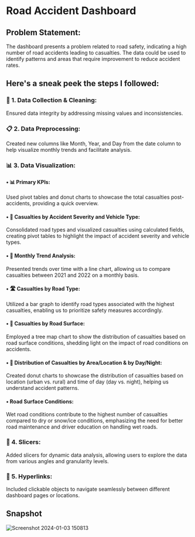 
# Road Accident Dashboard

##  Problem Statement:
The dashboard presents a problem related to road safety, indicating a high number of road accidents leading to casualties. The data could be used to identify patterns and areas that require improvement to reduce accident rates.


## Here's a sneak peek the steps I followed:
### 🧹 1. Data Collection & Cleaning: 
Ensured data integrity by addressing missing values and inconsistencies.
### 📋 2. Data Preprocessing: 
Created new columns like Month, Year, and   Day from the date column to help visualize monthly trends and facilitate analysis.
### 📊 3. Data Visualization:

#### •	📊 Primary KPIs: 
Used pivot tables and donut charts to showcase the total casualties post-accidents, providing a quick overview.

#### •	🚗 Casualties by Accident Severity and Vehicle Type:
 Consolidated road types and visualized casualties using calculated fields, creating pivot tables to highlight the impact of accident severity and vehicle types.

#### •	📅 Monthly Trend Analysis: 
Presented trends over time with a line chart, allowing us to compare casualties between 2021 and 2022 on a monthly basis.

#### •	🛣️ Casualties by Road Type: 
Utilized a bar graph to identify road types associated with the highest casualties, enabling us to prioritize safety measures accordingly.

#### •	🌊 Casualties by Road Surface: 
Employed a tree map chart to show the distribution of casualties based on road surface conditions, shedding light on the impact of road conditions on accidents.
#### •	🌆 Distribution of Casualties by Area/Location & by Day/Night: 
Created donut charts to showcase the distribution of casualties based on location (urban vs. rural) and time of day (day vs. night), helping us understand accident patterns.

#### •	Road Surface Conditions: 
Wet road conditions contribute to the highest number of casualties compared to dry or snow/ice conditions, emphasizing the need for better road maintenance and driver education on handling wet roads.

### 🔄 4. Slicers: 
Added slicers for dynamic data analysis, allowing users to explore the data from various angles and granularity levels. 

### 🔗 5. Hyperlinks: 
Included clickable objects to navigate seamlessly between different dashboard pages or locations.
 
 ## Snapshot

![Screenshot 2024-01-03 150813](https://github.com/missrakhi/Road-Accident-Dashboard/assets/154977141/793872d3-d940-4d25-91f0-5c4567a24393)



